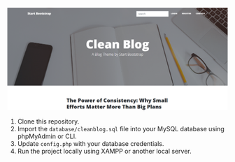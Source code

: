 

![alt text](/images/clean.png)

1. Clone this repository.
2. Import the `database/cleanblog.sql` file into your MySQL database using phpMyAdmin or CLI.
3. Update `config.php`  with your database credentials.
4. Run the project locally using XAMPP or another local server.